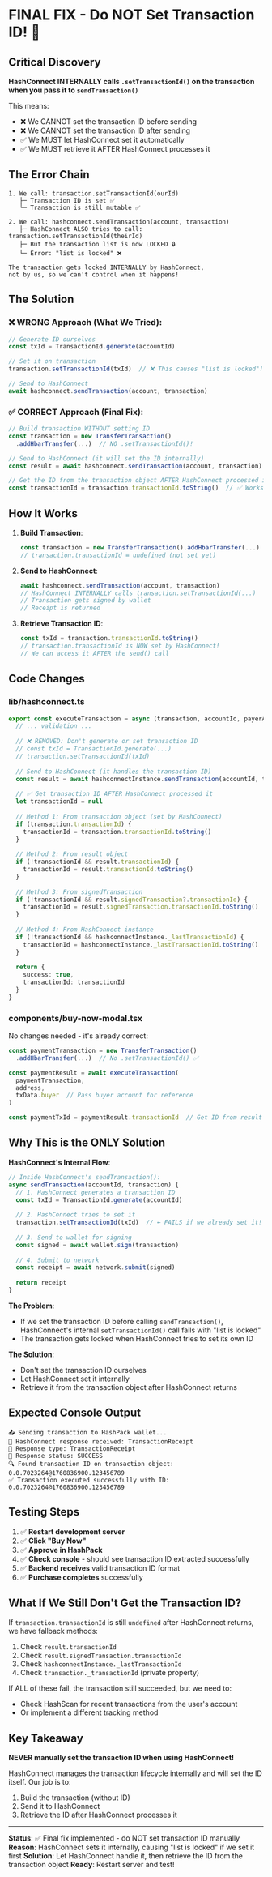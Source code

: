 # FINAL FIX - Do NOT Set Transaction ID! 🎯

## Critical Discovery

**HashConnect INTERNALLY calls `.setTransactionId()` on the transaction when you pass it to `sendTransaction()`**

This means:
- ❌ We CANNOT set the transaction ID before sending
- ❌ We CANNOT set the transaction ID after sending  
- ✅ We MUST let HashConnect set it automatically
- ✅ We MUST retrieve it AFTER HashConnect processes it

## The Error Chain

```
1. We call: transaction.setTransactionId(ourId)
   ├─ Transaction ID is set ✅
   └─ Transaction is still mutable ✅

2. We call: hashconnect.sendTransaction(account, transaction)
   ├─ HashConnect ALSO tries to call: transaction.setTransactionId(theirId)
   ├─ But the transaction list is now LOCKED 🔒
   └─ Error: "list is locked" ❌

The transaction gets locked INTERNALLY by HashConnect,
not by us, so we can't control when it happens!
```

## The Solution

### ❌ WRONG Approach (What We Tried):
```typescript
// Generate ID ourselves
const txId = TransactionId.generate(accountId)

// Set it on transaction
transaction.setTransactionId(txId)  // ❌ This causes "list is locked"!

// Send to HashConnect
await hashconnect.sendTransaction(account, transaction)
```

### ✅ CORRECT Approach (Final Fix):
```typescript
// Build transaction WITHOUT setting ID
const transaction = new TransferTransaction()
  .addHbarTransfer(...)  // NO .setTransactionId()!

// Send to HashConnect (it will set the ID internally)
const result = await hashconnect.sendTransaction(account, transaction)

// Get the ID from the transaction object AFTER HashConnect processed it
const transactionId = transaction.transactionId.toString()  // ✅ Works!
```

## How It Works

1. **Build Transaction**:
   ```typescript
   const transaction = new TransferTransaction().addHbarTransfer(...)
   // transaction.transactionId = undefined (not set yet)
   ```

2. **Send to HashConnect**:
   ```typescript
   await hashconnect.sendTransaction(account, transaction)
   // HashConnect INTERNALLY calls transaction.setTransactionId(...)
   // Transaction gets signed by wallet
   // Receipt is returned
   ```

3. **Retrieve Transaction ID**:
   ```typescript
   const txId = transaction.transactionId.toString()
   // transaction.transactionId is NOW set by HashConnect!
   // We can access it AFTER the send() call
   ```

## Code Changes

### lib/hashconnect.ts

```typescript
export const executeTransaction = async (transaction, accountId, payerAccountId?) => {
  // ... validation ...
  
  // ❌ REMOVED: Don't generate or set transaction ID
  // const txId = TransactionId.generate(...)
  // transaction.setTransactionId(txId)
  
  // Send to HashConnect (it handles the transaction ID)
  const result = await hashconnectInstance.sendTransaction(accountId, transaction)
  
  // ✅ Get transaction ID AFTER HashConnect processed it
  let transactionId = null
  
  // Method 1: From transaction object (set by HashConnect)
  if (transaction.transactionId) {
    transactionId = transaction.transactionId.toString()
  }
  
  // Method 2: From result object
  if (!transactionId && result.transactionId) {
    transactionId = result.transactionId.toString()
  }
  
  // Method 3: From signedTransaction
  if (!transactionId && result.signedTransaction?.transactionId) {
    transactionId = result.signedTransaction.transactionId.toString()
  }
  
  // Method 4: From HashConnect instance
  if (!transactionId && hashconnectInstance._lastTransactionId) {
    transactionId = hashconnectInstance._lastTransactionId.toString()
  }
  
  return {
    success: true,
    transactionId: transactionId
  }
}
```

### components/buy-now-modal.tsx

No changes needed - it's already correct:
```typescript
const paymentTransaction = new TransferTransaction()
  .addHbarTransfer(...)  // No .setTransactionId() ✅

const paymentResult = await executeTransaction(
  paymentTransaction, 
  address, 
  txData.buyer  // Pass buyer account for reference
)

const paymentTxId = paymentResult.transactionId  // Get ID from result
```

## Why This is the ONLY Solution

**HashConnect's Internal Flow**:
```javascript
// Inside HashConnect's sendTransaction():
async sendTransaction(accountId, transaction) {
  // 1. HashConnect generates a transaction ID
  const txId = TransactionId.generate(accountId)
  
  // 2. HashConnect tries to set it
  transaction.setTransactionId(txId)  // ← FAILS if we already set it!
  
  // 3. Send to wallet for signing
  const signed = await wallet.sign(transaction)
  
  // 4. Submit to network
  const receipt = await network.submit(signed)
  
  return receipt
}
```

**The Problem**:
- If we set the transaction ID before calling `sendTransaction()`, HashConnect's internal `setTransactionId()` call fails with "list is locked"
- The transaction gets locked when HashConnect tries to set its own ID

**The Solution**:
- Don't set the transaction ID ourselves
- Let HashConnect set it internally
- Retrieve it from the transaction object after HashConnect returns

## Expected Console Output

```
📤 Sending transaction to HashPack wallet...
📨 HashConnect response received: TransactionReceipt
📨 Response type: TransactionReceipt  
📨 Response status: SUCCESS
🔍 Found transaction ID on transaction object: 0.0.7023264@1760836900.123456789
✅ Transaction executed successfully with ID: 0.0.7023264@1760836900.123456789
```

## Testing Steps

1. ✅ **Restart development server**
2. ✅ **Click "Buy Now"**
3. ✅ **Approve in HashPack**
4. ✅ **Check console** - should see transaction ID extracted successfully
5. ✅ **Backend receives** valid transaction ID format
6. ✅ **Purchase completes** successfully

## What If We Still Don't Get the Transaction ID?

If `transaction.transactionId` is still `undefined` after HashConnect returns, we have fallback methods:

1. Check `result.transactionId`
2. Check `result.signedTransaction.transactionId`
3. Check `hashconnectInstance._lastTransactionId`
4. Check `transaction._transactionId` (private property)

If ALL of these fail, the transaction still succeeded, but we need to:
- Check HashScan for recent transactions from the user's account
- Or implement a different tracking method

## Key Takeaway

**NEVER manually set the transaction ID when using HashConnect!**

HashConnect manages the transaction lifecycle internally and will set the ID itself. Our job is to:
1. Build the transaction (without ID)
2. Send it to HashConnect
3. Retrieve the ID after HashConnect processes it

---

**Status**: ✅ Final fix implemented - do NOT set transaction ID manually
**Reason**: HashConnect sets it internally, causing "list is locked" if we set it first
**Solution**: Let HashConnect handle it, then retrieve the ID from the transaction object
**Ready**: Restart server and test!
